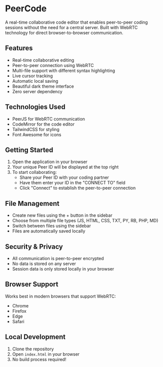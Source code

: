 # PeerCode

A real-time collaborative code editor that enables peer-to-peer coding sessions without the need for a central server. Built with WebRTC technology for direct browser-to-browser communication.

## Features

-  Real-time collaborative editing
-  Peer-to-peer connection using WebRTC
-  Multi-file support with different syntax highlighting
-  Live cursor tracking
-  Automatic local saving
-  Beautiful dark theme interface
-  Zero server dependency

## Technologies Used

- PeerJS for WebRTC communication
- CodeMirror for the code editor
- TailwindCSS for styling
- Font Awesome for icons

## Getting Started

1. Open the application in your browser
2. Your unique Peer ID will be displayed at the top right
3. To start collaborating:
   - Share your Peer ID with your coding partner
   - Have them enter your ID in the "CONNECT TO" field
   - Click "Connect" to establish the peer-to-peer connection

## File Management

- Create new files using the + button in the sidebar
- Choose from multiple file types (JS, HTML, CSS, TXT, PY, RB, PHP, MD)
- Switch between files using the sidebar
- Files are automatically saved locally

## Security & Privacy

- All communication is peer-to-peer encrypted
- No data is stored on any server
- Session data is only stored locally in your browser

## Browser Support

Works best in modern browsers that support WebRTC:
- Chrome
- Firefox
- Edge
- Safari

## Local Development

1. Clone the repository
2. Open `index.html` in your browser
3. No build process required!